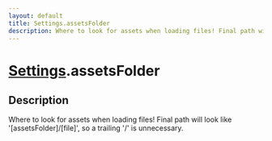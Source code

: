```yaml
---
layout: default
title: Settings.assetsFolder
description: Where to look for assets when loading files! Final path will look like '[assetsFolder]/[file]', so a trailing '/' is unnecessary.
---
```

# [Settings]({{site.url}}/Pages/Reference/Settings.html).assetsFolder

## Description
Where to look for assets when loading files! Final path
will look like '[assetsFolder]/[file]', so a trailing '/' is
unnecessary.

